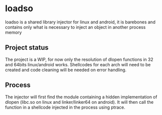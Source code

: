 # loadso
loadso is a shared library injector for linux and android, it is barebones and contains
only what is necessary to inject an object in another process memory

## Project status
The project is a WIP, for now only the resolution of dlopen functions in 32 and 64bits linux/android works.
Shellcodes for each arch will need to be created and code cleaning will be needed on error handling.

## Process
The injector will first find the module containing a hidden implementation of dlopen (libc.so on linux
and linker/linker64 on android). It will then call the function in a shellcode injected in the process using
ptrace.
